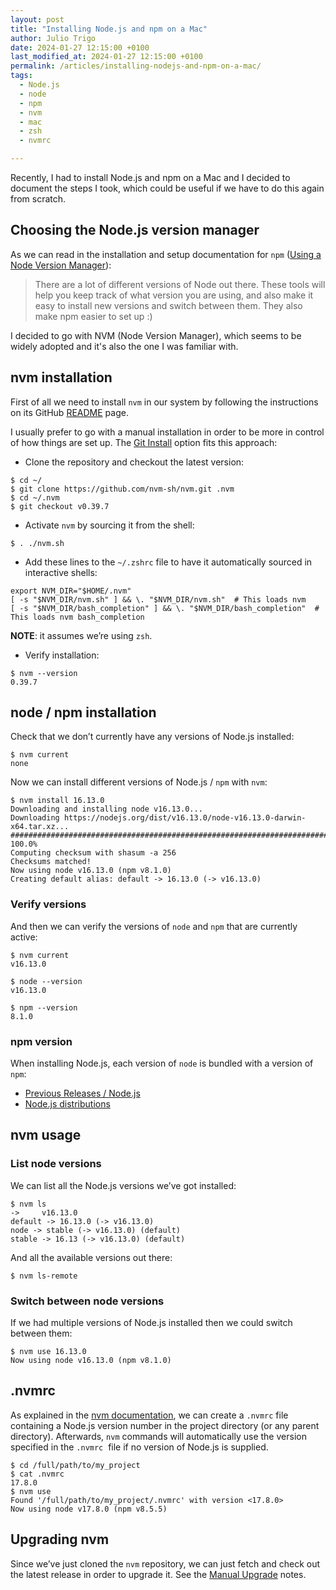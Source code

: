 ```yaml
---
layout: post
title: "Installing Node.js and npm on a Mac"
author: Julio Trigo
date: 2024-01-27 12:15:00 +0100
last_modified_at: 2024-01-27 12:15:00 +0100
permalink: /articles/installing-nodejs-and-npm-on-a-mac/
tags:
  - Node.js
  - node
  - npm
  - nvm
  - mac
  - zsh
  - nvmrc

---
```


Recently, I had to install Node.js and npm on a Mac and I decided to document the steps I took,
which could be useful if we have to do this again from scratch.

<!--more-->

## Choosing the Node.js version manager

As we can read in the installation and setup documentation for `npm`
([Using a Node Version Manager](https://npm.github.io/installation-setup-docs/installing/using-a-node-version-manager.html)):

> There are a lot of different versions of Node out there.
These tools will help you keep track of what version you are using, and also make it easy to
install new versions and switch between them. They also make npm easier to set up :)

I decided to go with NVM (Node Version Manager), which seems to be widely adopted and it's also the
one I was familiar with.

## nvm installation

First of all we need to install `nvm` in our system by following the instructions on its
GitHub [README](https://github.com/nvm-sh/nvm#installing-and-updating) page.

I usually prefer to go with a manual installation in order to be more in control of how things are
set up. The [Git Install](https://github.com/nvm-sh/nvm#git-install) option fits this approach:

* Clone the repository and checkout the latest version:

```shell
$ cd ~/
$ git clone https://github.com/nvm-sh/nvm.git .nvm
$ cd ~/.nvm
$ git checkout v0.39.7
```

* Activate `nvm` by sourcing it from the shell:

```shell
$ . ./nvm.sh
```

* Add these lines to the `~/.zshrc` file to have it automatically sourced in interactive shells:

```shell
export NVM_DIR="$HOME/.nvm"
[ -s "$NVM_DIR/nvm.sh" ] && \. "$NVM_DIR/nvm.sh"  # This loads nvm
[ -s "$NVM_DIR/bash_completion" ] && \. "$NVM_DIR/bash_completion"  # This loads nvm bash_completion
```

**NOTE**: it assumes we’re using `zsh`.

* Verify installation:

```shell
$ nvm --version
0.39.7
```

## node / npm installation

Check that we don’t currently have any versions of Node.js installed:

```shell
$ nvm current
none
```

Now we can install different versions of Node.js / `npm` with `nvm`:

```shell
$ nvm install 16.13.0
Downloading and installing node v16.13.0...
Downloading https://nodejs.org/dist/v16.13.0/node-v16.13.0-darwin-x64.tar.xz...
################################################################################################################################ 100.0%
Computing checksum with shasum -a 256
Checksums matched!
Now using node v16.13.0 (npm v8.1.0)
Creating default alias: default -> 16.13.0 (-> v16.13.0)
```

### Verify versions

And then we can verify the versions of `node` and `npm` that are currently active:

```shell
$ nvm current
v16.13.0

$ node --version
v16.13.0

$ npm --version
8.1.0
```

### npm version

When installing Node.js, each version of `node` is bundled with a version of `npm`:
* [Previous Releases / Node.js](https://nodejs.org/en/download/releases/)
* [Node.js distributions](https://nodejs.org/dist/index.json)

## nvm usage

### List node versions

We can list all the Node.js versions we’ve got installed:

```shell
$ nvm ls
->     v16.13.0
default -> 16.13.0 (-> v16.13.0)
node -> stable (-> v16.13.0) (default)
stable -> 16.13 (-> v16.13.0) (default)
```

And all the available versions out there:

```shell
$ nvm ls-remote
```

### Switch between node versions

If we had multiple versions of Node.js installed then we could switch between them:

```shell
$ nvm use 16.13.0
Now using node v16.13.0 (npm v8.1.0)
```

## .nvmrc

As explained in the [nvm documentation](https://github.com/nvm-sh/nvm#nvmrc), we can create a
`.nvmrc` file containing a Node.js version number in the project directory (or any parent
directory). Afterwards, `nvm` commands will automatically use the version specified in the `.nvmrc` 
file if no version of Node.js is supplied.

```shell
$ cd /full/path/to/my_project
$ cat .nvmrc
17.8.0
$ nvm use
Found '/full/path/to/my_project/.nvmrc' with version <17.8.0>
Now using node v17.8.0 (npm v8.5.5)
```

## Upgrading nvm

Since we’ve just cloned the `nvm` repository, we can just fetch and check out the latest release in
order to upgrade it. See the [Manual Upgrade](https://github.com/nvm-sh/nvm#manual-upgrade) notes.
